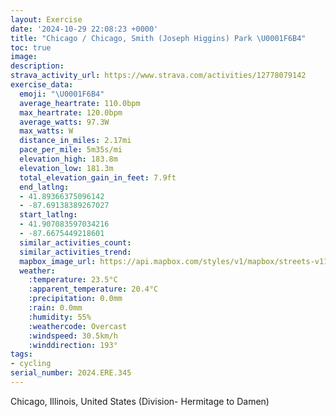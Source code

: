 ```yaml
---
layout: Exercise
date: '2024-10-29 22:08:23 +0000'
title: "Chicago / Chicago, Smith (Joseph Higgins) Park \U0001F6B4"
toc: true
image:
description:
strava_activity_url: https://www.strava.com/activities/12778079142
exercise_data:
  emoji: "\U0001F6B4"
  average_heartrate: 110.0bpm
  max_heartrate: 120.0bpm
  average_watts: 97.3W
  max_watts: W
  distance_in_miles: 2.17mi
  pace_per_mile: 5m35s/mi
  elevation_high: 183.8m
  elevation_low: 181.3m
  total_elevation_gain_in_feet: 7.9ft
  end_latlng:
  - 41.89366375096142
  - -87.69138389267027
  start_latlng:
  - 41.907083597034216
  - -87.6675449218601
  similar_activities_count:
  similar_activities_trend:
  mapbox_image_url: https://api.mapbox.com/styles/v1/mapbox/streets-v11/static/path-5+787af2-1.0(wtw~Fn%60bvOJMh%40_AJIJAfBdCh%40l%40PLP%40p%40EnBCJFBFDV%3FzIBpALx%5CDfCFjMBbGAzAF%60LFpPFhJBr%40H%5CLJNFh%40BhHMnDA%7Cd%40a%40),pin-s-s+e5b22e(-87.67,41.90556),pin-s-f+89ae00(-87.68933000000001,41.894180000000006)/auto/800x800?access_token=pk.eyJ1Ijoiam9zaGJlY2ttYW4iLCJhIjoiY205eWR2aDd1MWZ6djJrbXc4a3M0bWZleiJ9.XiG9OWkNcZk2QzjJbxLB4A
  weather:
    :temperature: 23.5°C
    :apparent_temperature: 20.4°C
    :precipitation: 0.0mm
    :rain: 0.0mm
    :humidity: 55%
    :weathercode: Overcast
    :windspeed: 30.5km/h
    :winddirection: 193°
tags:
- cycling
serial_number: 2024.ERE.345
---
```

Chicago, Illinois, United States (Division- Hermitage to Damen)
